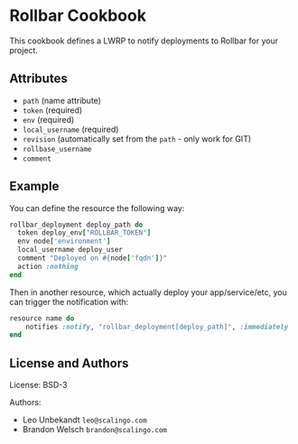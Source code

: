 # Rollbar Cookbook

This cookbook defines a LWRP to notify deployments to Rollbar for your project.

## Attributes

* `path` (name attribute)
* `token` (required)
* `env` (required)
* `local_username` (required)
* `revision` (automatically set from the `path` - only work for GIT)
* `rollbase_username`
* `comment`

## Example

You can define the resource the following way:
```ruby
rollbar_deployment deploy_path do
  token deploy_env["ROLLBAR_TOKEN"]
  env node['environment']
  local_username deploy_user
  comment "Deployed on #{node['fqdn']}"
  action :nothing
end
```

Then in another resource, which actually deploy your app/service/etc,
you can trigger the notification with:
```ruby
resource name do
    notifies :notify, "rollbar_deployment[deploy_path]", :immediately
end
```

## License and Authors

License: BSD-3

Authors:
* Leo Unbekandt `leo@scalingo.com`
* Brandon Welsch `brandon@scalingo.com`

